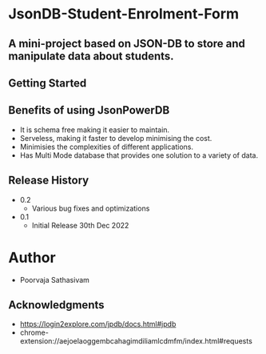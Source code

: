 # JsonDB-Student-Enrolment-Form
## A mini-project based on JSON-DB to store and manipulate data about students. 

## Getting Started
## Benefits of using JsonPowerDB
* It is schema free making it easier to maintain. 
* Serveless, making it faster to develop minimising the cost. 
* Minimisies the complexities of different applications. 
* Has Multi Mode database that provides one solution to a variety of data. 
## Release History 
* 0.2
    * Various bug fixes and optimizations
* 0.1
    * Initial Release 30th Dec 2022
# Author
* Poorvaja Sathasivam
## Acknowledgments
* https://login2explore.com/jpdb/docs.html#jpdb
* chrome-extension://aejoelaoggembcahagimdiliamlcdmfm/index.html#requests
